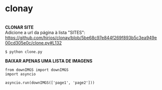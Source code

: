 # clonay

<br>**CLONAR SITE**<br/>
Adicione a url da página à lista "SITES": https://github.com/hirios/clonay/blob/5be68c97e844f269f893b5c3ea949e00cd305e0c/clone.py#L132


```
$ python clone.py
```


**BAIXAR APENAS UMA LISTA DE IMAGENS**<br/>

```
from downIMGS import downIMGS
import asyncio 

asyncio.run(downIMGS(['page1', 'page2']))
```


